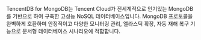 TencentDB for MongoDB는 Tencent Cloud가 전세계적으로 인기있는 MongoDB를 기반으로 하여 구축한 고성능 NoSQL 데이터베이스입니다. MongoDB 프로토콜을 완벽하게 호환하며 안정적이고 다양한 모니터링 관리, 엘라스틱 확장, 자동 재해 복구 기능으로 문서형 데이터베이스 시나리오에 적합합니다.

